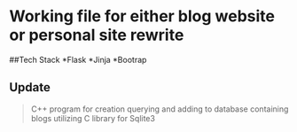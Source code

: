 
# Working file for either blog website or personal site rewrite


##Tech Stack
    *Flask
    *Jinja
    *Bootrap
    
## Update
> C++ program for creation querying and adding to database containing blogs
> utilizing C library for Sqlite3
